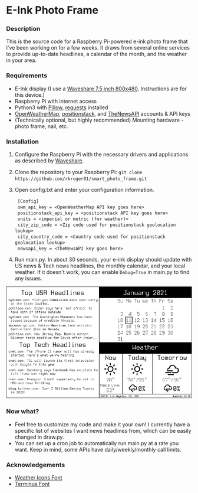 # E-Ink Photo Frame

### Description

This is the source code for a Raspberry Pi-powered e-ink photo frame that I've been working on for a few weeks. It draws from several online services to provide up-to-date headlines, a calendar of the month, and the weather in your area.

### Requirements

 - E-Ink display (I use a [Waveshare 7.5 inch 800x480](https://www.amazon.com/waveshare-7-5inch-HAT-Raspberry-Consumption/dp/B075R4QY3L). Instructions are for this device.)
 - Raspberry Pi with internet access
 - Python3 with [Pillow](https://pillow.readthedocs.io/en/stable/index.html), [requests](https://requests.readthedocs.io/en/master/) installed
 - [OpenWeatherMap](https://openweathermap.org/), [positionstack](https://positionstack.com/), and [TheNewsAPI](https://www.thenewsapi.com/) accounts & API keys  
 - (Technically optional, but highly recommended) Mounting hardware - photo frame, nail, etc.

### Installation

1. Configure the Raspberry Pi with the necessary drivers and applications as described by [Waveshare](https://www.waveshare.com/wiki/7.5inch_e-Paper_HAT#Enable_SPI_interface).
2. Clone the repository to your Raspberry Pi:  ```git clone https://github.com/rkruger01/smart_photo_frame.git```
3. Open config.txt and enter your configuration information. 
           
        [Config]
        owm_api_key = <OpenWeatherMap API key goes here>
        positionstack_api_key = <positionstack API key goes here>
        units = <imperial or metric (for weather)>
        city_zip_code = <Zip code used for positionstack geolocation lookup>
        city_country_code = <Country code used for positionstack geolocation lookup>
        newsapi_key = <TheNewsAPI key goes here>

4. Run main.py. In about 30 seconds, your e-ink display should update with US news & Tech news headlines, the monthly calendar, and your local weather. If it doesn't work, you can enable ```Debug=True``` in main.py to find any issues.

![Image](example_image.PNG?raw=true "Program Output")
### Now what?

- Feel free to customize my code and make it your own! I currently have a specific list of websites I want news headlines from, which can be easily changed in draw.py.
- You can set up a cron job to automatically run main.py at a rate you want. Keep in mind, some APIs have daily/weekly/monthly call limits.

### Acknowledgements

- [Weather Icons Font](https://github.com/erikflowers/weather-icons)
- [Terminus Font](http://terminus-font.sourceforge.net/)
